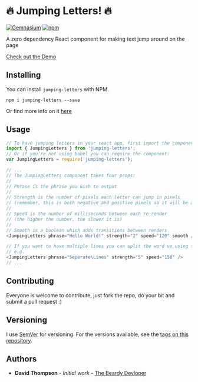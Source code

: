 # :fire: Jumping Letters! :fire:
[![Gemnasium](https://img.shields.io/gemnasium/bevacqua/awesome-badges.svg)](https://gemnasium.com/npms/jumping-letters)
[![npm](https://img.shields.io/npm/dt/awesome-badges.svg)](https://www.npmjs.org/package/jumping-letters)

A zero dependency React component for making text jump around on the page

[Check out the Demo](https://ysdexlic.github.io/jumping-letters)

## Installing

You can install `jumping-letters` with NPM.

```
npm i jumping-letters --save
```

Or find more info on it [here](https://www.npmjs.com/package/jumping-letters)

## Usage

```js
// To have jumping letters in your react app, first import the component:
import { JumpingLetters } from 'jumping-letters';
// Or if you're not using babel you can require the component:
var JumpingLetters = require('jumping-letters');

// ...
// The JumpingLetters component takes four props:
//
// Phrase is the phrase you wish to output
//
// Strength is the number of pixels each letter can jump in pixels
// (remember, this is both negative and positive pixels so it will be able to jump 4 pixels)
//
// Speed is the number of milliseconds between each re-render
// (the higher the number, the slower it is)
//
// Smooth is a boolean which adds transitions between renders
<JumpingLetters phrase="Hello World!" strength="2" speed="120" smooth />

// If you want to have multiple lines you can split the word up using the "back slash" character ( \ )
// e.g.
<JumpingLetters phrase="Seperate\Lines" strength="5" speed="150" />
// ...
```

## Contributing

Everyone is welcome to contribute, just fork the repo, do your bit and submit a pull request :)

## Versioning

I use [SemVer](http://semver.org/) for versioning. For the versions available, see the [tags on this repository](https://github.com/ysdexlic/jumping-letters/tags).

## Authors

* **David Thompson** - *Initial work* - [The Beardy Devloper](https://thebeardydeveloper.com)
